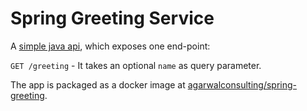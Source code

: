 # Spring Greeting Service

A [simple java api](https://github.com/AgarwalConsulting/DockerTraining/tree/master/examples/1-web-apps/gs-rest-service), which exposes one end-point:

`GET /greeting` - It takes an optional `name` as query parameter.

The app is packaged as a docker image at [agarwalconsulting/spring-greeting](https://hub.docker.com/repository/docker/agarwalconsulting/spring-greeting).
